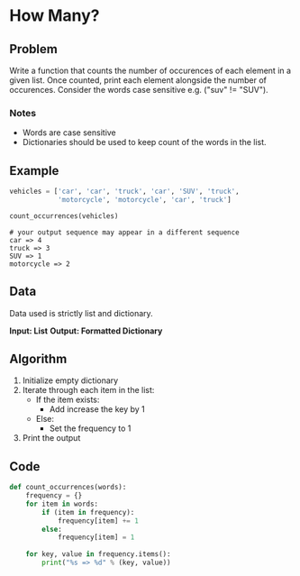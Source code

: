 # How Many?
## Problem
Write a function that counts the number of occurences of each element in a given list. Once counted, print each element alongside the number of occurences. Consider the words case sensitive e.g. ("suv" != "SUV").

### Notes
- Words are case sensitive
- Dictionaries should be used to keep count of the words in the list.

## Example
```python
vehicles = ['car', 'car', 'truck', 'car', 'SUV', 'truck',
            'motorcycle', 'motorcycle', 'car', 'truck']

count_occurrences(vehicles)
```

```shell
# your output sequence may appear in a different sequence
car => 4
truck => 3
SUV => 1
motorcycle => 2
```

## Data
Data used is strictly list and dictionary.

**Input: List**
**Output: Formatted Dictionary**

## Algorithm
1. Initialize empty dictionary
2. Iterate through each item in the list:
    - If the item exists:
        - Add increase the key by 1
    - Else:
        - Set the frequency to 1
3. Print the output

## Code
```python
def count_occurrences(words):
    frequency = {}
    for item in words:
        if (item in frequency):
            frequency[item] += 1
        else:
            frequency[item] = 1
    
    for key, value in frequency.items():
        print("%s => %d" % (key, value))
```